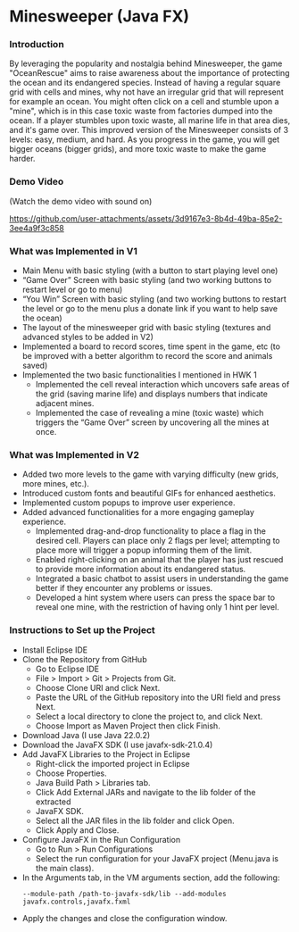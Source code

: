 # Minesweeper (Java FX)

### Introduction

By leveraging the popularity and nostalgia behind Minesweeper, the game "OceanRescue" aims to raise awareness about the importance of protecting the ocean and its endangered species. Instead of having a regular square grid with cells and mines, why not have an irregular grid that will represent for example an ocean. You might often click on a cell and stumble upon a "mine", which is in this case toxic waste from factories dumped into the ocean. If a player stumbles upon toxic waste, all marine life in that area dies, and it's game over. This improved version of the Minesweeper consists of 3 levels: easy, medium, and hard. As you progress in the game, you will get bigger oceans (bigger grids), and more toxic waste to make the game harder.

### Demo Video

(Watch the demo video with sound on)

https://github.com/user-attachments/assets/3d9167e3-8b4d-49ba-85e2-3ee4a9f3c858

### What was Implemented in V1

- Main Menu with basic styling (with a button to start playing level one)
- “Game Over” Screen with basic styling (and two working buttons to restart level or go to menu)
- “You Win” Screen with basic styling (and two working buttons to restart the level or go to the menu plus a donate link if you want to help save the ocean)
- The layout of the minesweeper grid with basic styling (textures and advanced styles to be added in V2)
- Implemented a board to record scores, time spent in the game, etc (to be improved with a better algorithm to record the score and animals saved)
- Implemented the two basic functionalities I mentioned in HWK 1
  - Implemented the cell reveal interaction which uncovers safe areas of the grid (saving marine life) and displays numbers that indicate adjacent mines.
  - Implemented the case of revealing a mine (toxic waste) which triggers the “Game Over” screen by uncovering all the mines at once.

### What was Implemented in V2

- Added two more levels to the game with varying difficulty (new grids, more mines, etc.).
- Introduced custom fonts and beautiful GIFs for enhanced aesthetics.
- Implemented custom popups to improve user experience.
- Added advanced functionalities for a more engaging gameplay experience.
  - Implemented drag-and-drop functionality to place a flag in the desired cell. Players can place only 2 flags per level; attempting to place more will trigger a popup informing them of the limit.
  - Enabled right-clicking on an animal that the player has just rescued to provide more information about its endangered status.
  - Integrated a basic chatbot to assist users in understanding the game better if they encounter any problems or issues.
  - Developed a hint system where users can press the space bar to reveal one mine, with the restriction of having only 1 hint per level.
 
### Instructions to Set up the Project

- Install Eclipse IDE
- Clone the Repository from GitHub
  - Go to Eclipse IDE
  - File > Import > Git > Projects from Git.
  - Choose Clone URI and click Next.
  - Paste the URL of the GitHub repository into the URI field and press Next.
  - Select a local directory to clone the project to, and click Next.
  - Choose Import as Maven Project then click Finish.
- Download Java (I use Java 22.0.2)
- Download the JavaFX SDK (I use javafx-sdk-21.0.4)
- Add JavaFX Libraries to the Project in Eclipse
  - Right-click the imported project in Eclipse
  - Choose Properties.
  - Java Build Path > Libraries tab.
  - Click Add External JARs and navigate to the lib folder of the extracted
  - JavaFX SDK.
  - Select all the JAR files in the lib folder and click Open.
  - Click Apply and Close.
- Configure JavaFX in the Run Configuration
  - Go to Run > Run Configurations
  - Select the run configuration for your JavaFX project (Menu.java is the main class).
- In the Arguments tab, in the VM arguments section, add the following:
  ```
  --module-path /path-to-javafx-sdk/lib --add-modules javafx.controls,javafx.fxml
- Apply the changes and close the configuration window.

